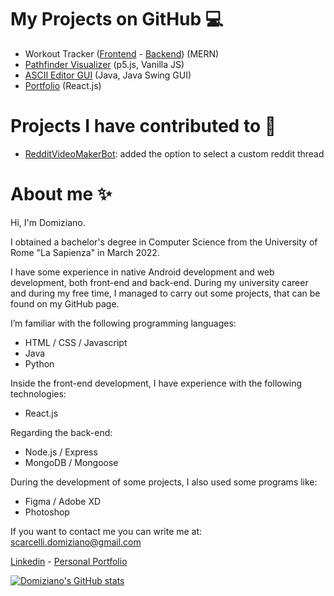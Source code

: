 
# My Projects on GitHub 💻

- Workout Tracker ([Frontend](https://github.com/DomizianoScarcelli/workout-tracker) - [Backend](https://github.com/DomizianoScarcelli/workout-tracker-backend)) (MERN)
- [Pathfinder Visualizer](https://github.com/DomizianoScarcelli/pathfinder-visualizer) (p5.js, Vanilla JS)
- [ASCII Editor GUI](https://github.com/DomizianoScarcelli/ascii-editor-refactor) (Java, Java Swing GUI)
- [Portfolio](https://github.com/DomizianoScarcelli/portfolio) (React.js)

# Projects I have contributed to 🙏

- [RedditVideoMakerBot](https://github.com/elebumm/RedditVideoMakerBot): added the option to select a custom reddit thread

# About me ✨
Hi, I'm Domiziano.

I obtained a bachelor's degree in Computer Science from the University of Rome "La Sapienza" in March 2022. 

I have some experience in native Android development and web development, both front-end and back-end. 
During my university career and during my free time, I managed to carry out some projects, that can be found on my GitHub page. 

I’m familiar with the following programming languages:
- HTML / CSS / Javascript
- Java
- Python 

Inside the front-end development, I have experience with the following technologies:
- React.js

Regarding the back-end:
- Node.js / Express
- MongoDB / Mongoose

During the development of some projects, I also used some programs like:
- Figma / Adobe XD
- Photoshop

If you want to contact me you can write me at: [scarcelli.domiziano@gmail.com](mailto:scarcelli.domiziano@gmail.com)

[Linkedin](https://www.linkedin.com/in/domiziano-scarcelli/) - [Personal Portfolio](https://domiziano.netlify.com)

[![Domiziano's GitHub stats](https://github-readme-stats.vercel.app/api?username=DomizianoScarcelli)](https://github.com/anuraghazra/github-readme-stats)
